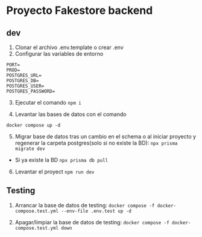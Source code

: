 # Proyecto Fakestore backend

## dev

1. Clonar el archivo .env.template o crear .env
2. Configurar las variables de entorno

```
PORT=
PROD=
POSTGRES_URL=
POSTGRES_DB=
POSTGRES_USER=
POSTGRES_PASSWORD=
```

3. Ejecutar el comando `npm i`

4. Levantar las bases de datos con el comando

```
docker compose up -d
```

5. Migrar base de datos tras un cambio en el schema o al iniciar proyecto y regenerar la carpeta postgres(solo si no existe la BD):
   `npx prisma migrate dev`

- Si ya existe la BD
  `npx prisma db pull`

6. Levantar el proyect `npm run dev`

## Testing

1. Arrancar la base de datos de testing:
   `docker compose -f docker-compose.test.yml --env-file .env.test up -d`

2. Apagar/limpiar la base de datos de testing:
   `docker compose -f docker-compose.test.yml down`

